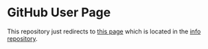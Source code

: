 # GitHub User Page

This repository just redirects to [this page](http://www.josuakrause.com/)
which is located in the [info repository](https://github.com/JosuaKrause/info).
